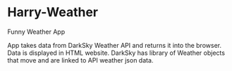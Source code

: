 # Harry-Weather
Funny Weather App

App takes data from DarkSky Weather API and returns it into the browser.
Data is displayed in HTML website.
DarkSky has library of Weather objects that move and are linked to API weather json data.

